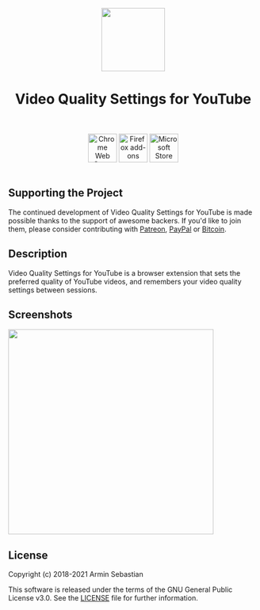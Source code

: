 <p align="center"><img width="128" height="128" src="https://i.imgur.com/3js4fba.png"></p>
<h1 align="center">Video Quality Settings for YouTube</h1>

<p align="center">
  </br></br>
  <a href="https://chrome.google.com/webstore/detail/hlbopkdbimgihmpcaohopplcbpanmjlb">
    <img height="58" src="https://i.imgur.com/K9Yh8G9.png" alt="Chrome Web Store"></a>
  <a href="https://addons.mozilla.org/en-US/firefox/addon/youtube-video-quality/">
    <img height="58" src="https://i.imgur.com/2jJOtTI.png" alt="Firefox add-ons"></a>
  <a href="https://microsoftedge.microsoft.com/addons/detail/bmfmlaabdanpbcdehambbmlemnkdglkj">
    <img height="58" src="https://i.imgur.com/es2YFRA.png" alt="Microsoft Store"></a>
  </br></br>
</p>

## Supporting the Project

The continued development of Video Quality Settings for YouTube is made possible
thanks to the support of awesome backers. If you'd like to join them,
please consider contributing with
[Patreon](https://armin.dev/go/patreon?pr=youtube-video-quality&src=repo),
[PayPal](https://armin.dev/go/paypal?pr=youtube-video-quality&src=repo) or
[Bitcoin](https://armin.dev/go/bitcoin?pr=youtube-video-quality&src=repo).

## Description

Video Quality Settings for YouTube is a browser extension that sets the preferred
quality of YouTube videos, and remembers your video quality
settings between sessions.

## Screenshots

<p>
  <img width="414" src="https://i.imgur.com/rBPyFPg.png">
</p>

## License

Copyright (c) 2018-2021 Armin Sebastian

This software is released under the terms of the GNU General Public License v3.0.
See the [LICENSE](LICENSE) file for further information.
